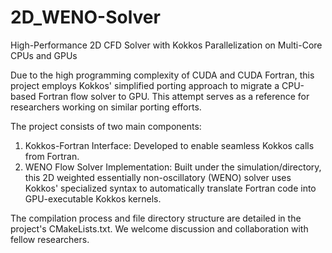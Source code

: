 # 2D_WENO-Solver
High-Performance 2D CFD Solver with Kokkos Parallelization on Multi-Core CPUs and GPUs

Due to the high programming complexity of CUDA and CUDA Fortran, this project employs Kokkos' simplified porting approach to migrate a CPU-based Fortran flow solver to GPU. This attempt serves as a reference for researchers working on similar porting efforts.​​

The project consists of two main components:
  1. ​​Kokkos-Fortran Interface​​: Developed to enable seamless Kokkos calls from Fortran.
  2. ​​WENO Flow Solver Implementation​​: Built under the simulation/directory, this 2D weighted essentially non-oscillatory (WENO) solver uses Kokkos' specialized syntax to automatically translate Fortran code into GPU-executable Kokkos kernels.

The compilation process and file directory structure are detailed in the project's CMakeLists.txt. We welcome discussion and collaboration with fellow researchers.
